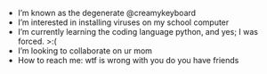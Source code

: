 - I’m known as the degenerate @creamykeyboard
- I’m interested in installing viruses on my school computer
- I’m currently learning the coding language python, and yes; I was forced. >:(
- I’m looking to collaborate on ur mom
- How to reach me: wtf is wrong with you do you have friends

<!---
creamykeyboard/creamykeyboard is a ✨ special ✨ repository because its `README.md` (this file) appears on your GitHub profile.
You can click the Preview link to take a look at your changes.
--->

